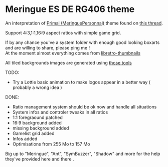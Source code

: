# Meringue ES DE RG406 theme

An interpretation of [Primal (MeringuePersonnal)](https://www.reddit.com/user/MeringuePersonal3407/) theme found on [this thread](https://www.reddit.com/r/ANBERNIC/comments/1ix9124/my_collection/).<br />

Support 4:3,1:1,16:9 aspect ratios with simple game grid.<br />

If by any chance you've a system folder with enough good looking boxarts and are willing to share, please ping me !<br />
At the moment almost everything comes from [libretro-thumbnails](https://github.com/libretro-thumbnails/libretro-thumbnails)

All tiled backgrounds images are generated using [those tools](https://github.com/kthod861/Boxart_Project)


TODO: <br />

- Try a Lottie basic animation to make logos appear in a better way ( probably a wrong idea )

DONE: <br />
- Ratio management system should be ok now and handle all situations
- System infos and controler tweaks in all ratios
- 1:1 foregraound patched
- 16:9 background added
- missing background added
- Gamelist grid added
- Infos added
- Optimisations from 255 Mo to 157 Mo

Big up to "Meringue", "Ant", "SymBuzzer", "Shadow" and more for the help they've provided here and there .

